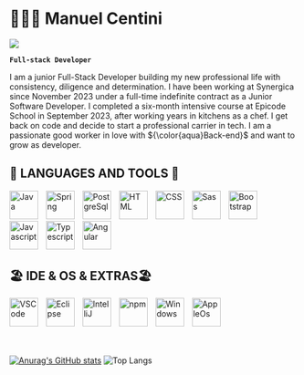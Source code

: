 <h1>🧑🏻‍💻 Manuel Centini </h1> <a href="https://www.linkedin.com/in/manuel-centini/"><img src="https://img.shields.io/badge/LinkedIn-0077B5?style=for-the-badge&logo=linkedin&logoColor=white"></a>

**`Full-stack Developer`** 

I am a junior Full-Stack Developer building my new professional life with consistency, diligence and determination.
I have been working at Synergica since November 2023 under a full-time indefinite contract as a Junior Software Developer.
I completed a six-month intensive course at Epicode School in September 2023, after working years in kitchens as a chef. I get back on code and decide to start a professional carrier in tech. I am a passionate good worker in love with ${\color{aqua}Back-end}$ and want to grow as developer.
            

<div align="left">
  <h2>🧰 LANGUAGES AND TOOLS 🧰</h2>
  <img alt="Java" width="50px" style="padding-right:10px;" src="https://cdn.jsdelivr.net/gh/devicons/devicon/icons/java/java-original.svg"/>
  <img alt="Spring" width="50px" style="padding-right:10px;" src="https://cdn.jsdelivr.net/gh/devicons/devicon/icons/spring/spring-original.svg"/>
  <img alt="PostgreSql" width="50px" style="padding-right:10px;" src="https://cdn.jsdelivr.net/gh/devicons/devicon/icons/postgresql/postgresql-original.svg"/>
  <img alt="HTML" width="50px" style="padding-right:10px;" src="https://cdn.jsdelivr.net/gh/devicons/devicon/icons/html5/html5-original-wordmark.svg"/>
  <img alt="CSS" width="50px" style="padding-right:10px;" src="https://cdn.jsdelivr.net/gh/devicons/devicon/icons/css3/css3-original-wordmark.svg"/>
  <img alt="Sass" width="50px" style="padding-right:10px;" src="https://cdn.jsdelivr.net/gh/devicons/devicon/icons/sass/sass-original.svg"/>
  <img alt="Bootstrap" width="50px" style="padding-right:10px;" src="https://cdn.jsdelivr.net/gh/devicons/devicon/icons/bootstrap/bootstrap-original.svg"/>
  <img alt="Javascript" width="50px" style="padding-right:10px;" src="https://cdn.jsdelivr.net/gh/devicons/devicon/icons/javascript/javascript-original.svg"/>
  <img alt="Typescript" width="50px" style="padding-right:10px;" src="https://cdn.jsdelivr.net/gh/devicons/devicon/icons/typescript/typescript-original.svg"/>
  <img alt="Angular" width="50px" style="padding-right:10px;" src="https://cdn.jsdelivr.net/gh/devicons/devicon/icons/angularjs/angularjs-original.svg"/>
</div>
<div align="left">
  <h2>🏖️ IDE & OS & EXTRAS🏖️</h2> 
  <img alt="VSCode" width="50px" style="padding-right:10px;" src="https://cdn.jsdelivr.net/gh/devicons/devicon/icons/vscode/vscode-original.svg"/>
  <img alt="Eclipse" width="50px" style="padding-right:10px;" src="https://cdn.freebiesupply.com/logos/large/2x/eclipse-11-logo-svg-vector.svg"/>
  <img alt="IntelliJ" width="50px" style="padding-right:10px;" src="https://cdn.jsdelivr.net/gh/devicons/devicon/icons/intellij/intellij-original.svg"/>
  <img alt="npm" width="50px" style="padding-right:10px;" src="https://cdn.jsdelivr.net/gh/devicons/devicon/icons/npm/npm-original-wordmark.svg"/>
  <img alt="Windows" width="50px" style="padding-right:10px;" src="https://cdn.jsdelivr.net/gh/devicons/devicon/icons/windows8/windows8-original.svg"/>
  <img alt="AppleOs" width="50px" style="padding-right:10px;" src="https://cdn.jsdelivr.net/gh/devicons/devicon/icons/apple/apple-original.svg"/>
</div>

<br />
<br />


[![Anurag's GitHub stats](https://github-readme-stats.vercel.app/api?username=EazyM93&theme=radical&hide_border=true)](https://github.com/anuraghazra/github-readme-stats)
![Top Langs](https://github-readme-stats.vercel.app/api/top-langs/?username=EazyM93&layout=compact&theme=radical&hide_border=true)

